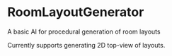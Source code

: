 # RoomLayoutGenerator
A basic AI for procedural generation of room layouts

Currently supports generating 2D top-view of layouts.
